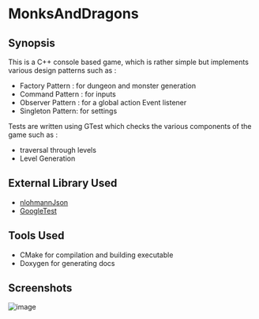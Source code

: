 # MonksAndDragons

## Synopsis

This is a C++ console based game, which is rather simple but implements various design patterns such as :
- Factory Pattern : for dungeon and monster generation
- Command Pattern : for inputs
- Observer Pattern : for a global action Event listener
- Singleton Pattern: for settings 

Tests are written using GTest which checks the various components of the game such as :
- traversal through levels
- Level Generation



## External Library Used
- [nlohmannJson](https://github.com/nlohmann/json)
- [GoogleTest](https://github.com/google/googletest)

## Tools Used
- CMake for compilation and building executable
- Doxygen for generating docs

## Screenshots

![image](https://user-images.githubusercontent.com/23181294/126870690-ed433876-eb3c-4da1-9d5c-7941dbd198c1.png)
